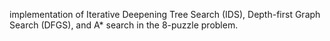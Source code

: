 implementation of Iterative Deepening Tree Search (IDS), Depth-first Graph Search (DFGS), and A* search in the 8-puzzle problem.
